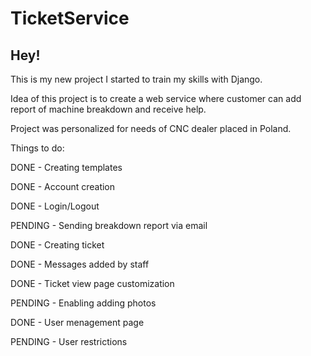 # TicketService

<h2>Hey!</h2>
<p>This is my new project I started to train my skills with Django.</p>
<p>Idea of this project is to create a web service where customer can add report of machine breakdown and receive help.</p>
<p>Project was personalized for needs of CNC dealer placed in Poland.</p>

</p>Things to do:</p>
<p>DONE - Creating templates</p>
<p>DONE - Account creation</p>
<p>DONE - Login/Logout</p>
<p>PENDING - Sending breakdown report via email</p>
<p>DONE - Creating ticket</p>
<p>DONE - Messages added by staff</p>
<p>DONE - Ticket view page customization</p>
<p>PENDING - Enabling adding photos</p>
<p>DONE - User menagement page</p>
<p>PENDING - User restrictions</p>